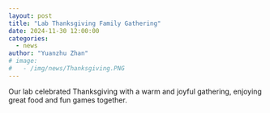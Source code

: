 ```yaml
---
layout: post
title: "Lab Thanksgiving Family Gathering"
date: 2024-11-30 12:00:00
categories: 
  - news
author: "Yuanzhu Zhan"
# image: 
#   - /img/news/Thanksgiving.PNG
---
```

Our lab celebrated Thanksgiving with a warm and joyful gathering, enjoying great food and fun games together.